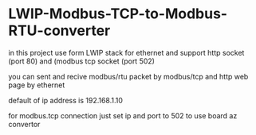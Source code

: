 # LWIP-Modbus-TCP-to-Modbus-RTU-converter
in this project use form LWIP stack for ethernet and support http socket (port 80) and (modbus tcp socket (port 502)

you can sent and recive modbus/rtu packet  by modbus/tcp and http web page by ethernet

default of ip address is 192.168.1.10

for modbus.tcp connection just set ip and port to 502 to use board az convertor

